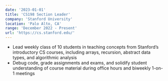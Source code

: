 ```yaml
---
date: '2023-01-01'
title: 'CS198 Section Leader'
company: 'Stanford University'
location: 'Palo Alto, CA'
range: 'December 2022 - Present'
url: 'https://cs.stanford.edu/'
---
```


- Lead weekly class of 10 students in teaching concepts from Stanford’s introductory CS courses, including arrays,
  recursion, abstract data types, and algorithmic analysis
- Debug code, grade assignments and exams, and solidify student understanding of course material during office hours and biweekly 1-on-1 meetings
